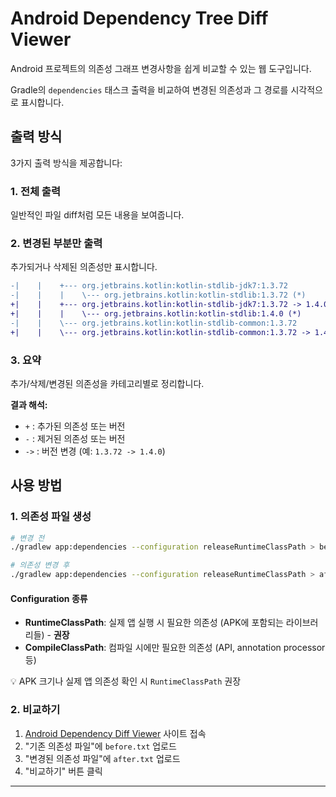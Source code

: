 # Android Dependency Tree Diff Viewer

Android 프로젝트의 의존성 그래프 변경사항을 쉽게 비교할 수 있는 웹 도구입니다.

Gradle의 `dependencies` 태스크 출력을 비교하여 변경된 의존성과 그 경로를 시각적으로 표시합니다.

## 출력 방식

3가지 출력 방식을 제공합니다:

### 1. 전체 출력
일반적인 파일 diff처럼 모든 내용을 보여줍니다.

### 2. 변경된 부분만 출력
추가되거나 삭제된 의존성만 표시합니다.

```diff
-|    |    +--- org.jetbrains.kotlin:kotlin-stdlib-jdk7:1.3.72
-|    |    |    \--- org.jetbrains.kotlin:kotlin-stdlib:1.3.72 (*)
+|    |    +--- org.jetbrains.kotlin:kotlin-stdlib-jdk7:1.3.72 -> 1.4.0
+|    |    |    \--- org.jetbrains.kotlin:kotlin-stdlib:1.4.0 (*)
-|    |    \--- org.jetbrains.kotlin:kotlin-stdlib-common:1.3.72
+|    |    \--- org.jetbrains.kotlin:kotlin-stdlib-common:1.3.72 -> 1.4.0
```

### 3. 요약
추가/삭제/변경된 의존성을 카테고리별로 정리합니다.

**결과 해석:**
- `+` : 추가된 의존성 또는 버전
- `-` : 제거된 의존성 또는 버전  
- `->` : 버전 변경 (예: `1.3.72 -> 1.4.0`)

## 사용 방법

### 1. 의존성 파일 생성

```bash
# 변경 전
./gradlew app:dependencies --configuration releaseRuntimeClassPath > before.txt

# 의존성 변경 후
./gradlew app:dependencies --configuration releaseRuntimeClassPath > after.txt
```

#### Configuration 종류
- **RuntimeClassPath**: 실제 앱 실행 시 필요한 의존성 (APK에 포함되는 라이브러리들) - **권장**
- **CompileClassPath**: 컴파일 시에만 필요한 의존성 (API, annotation processor 등)

💡 APK 크기나 실제 앱 의존성 확인 시 `RuntimeClassPath` 권장

### 2. 비교하기

1. [Android Dependency Diff Viewer](https://dongx0915.github.io/Android-Dependecy-Tree-Diff-Viewer/) 사이트 접속
2. "기존 의존성 파일"에 `before.txt` 업로드
3. "변경된 의존성 파일"에 `after.txt` 업로드  
4. "비교하기" 버튼 클릭

---

